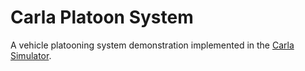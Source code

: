 # Carla Platoon System
A vehicle platooning system demonstration implemented in the [Carla Simulator](https://github.com/carla-simulator/carla).
